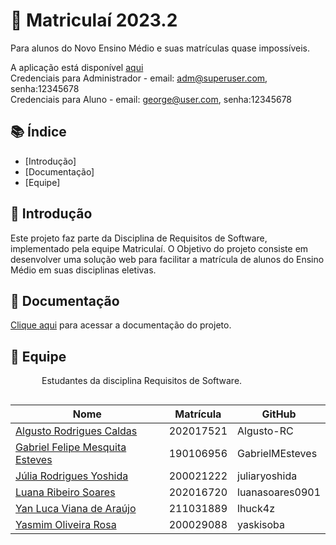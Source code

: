 # 📒 Matriculaí 2023.2

Para alunos do Novo Ensino Médio e suas matrículas quase impossíveis.

A aplicação está disponível [aqui](https://matriculai-matriculai.vercel.app/signin)<br>
Credenciais para Administrador - email: adm@superuser.com, senha:12345678 <br>
Credenciais para Aluno - email: george@user.com, senha:12345678
## 📚 Índice

* [Introdução]
* [Documentação]
* [Equipe]

## 📖 Introdução

Este projeto faz parte da Disciplina de Requisitos de Software, implementado pela equipe Matriculaí. O Objetivo do projeto consiste em desenvolver uma solução web para facilitar a matrícula de alunos do Ensino Médio em suas disciplinas eletivas.

## 📂 Documentação

[Clique aqui](https://mdsreq-fga-unb.github.io/2023.2-Matriculai/) para acessar a documentação do projeto.

## 👥 Equipe

<p style="text-indent: 50px;text-align: justify;">Estudantes da disciplina Requisitos de Software.</p>

<div style="-webkit-display: flex;
       display: flex;
       -webkit-align-items: center;
       align-items: center;
       -webkit-justify-content: center;
       justify-content: center;">

<table>
<thead>
<tr>
<th>Nome</th>
<th>Matrícula</th>
<th>GitHub</th>
</tr>
</thead>
<tbody>
<tr>
<td><a href="https://github.com/Algusto-RC">Algusto Rodrigues Caldas</a></td>
<td>202017521</td>
<td>Algusto-RC</td>
</tr>
<tr>
<td><a href="https://github.com/GabrielMEsteves">Gabriel Felipe Mesquita Esteves</a></td>
<td>190106956</td>
<td>GabrielMEsteves</td>
</tr>
<tr>
<td><a href="https://github.com/juliaryoshida">Júlia Rodrigues Yoshida</a></td>
<td>200021222</td>
<td>juliaryoshida</td>
</tr>
<tr>
<td><a href="https://github.com/luanasoares0901">Luana Ribeiro Soares</a></td>
<td>202016720</td>
<td>luanasoares0901</td>
</tr>
<tr>
<td><a href="https://github.com/lhuck4z">Yan Luca Viana de Araújo</a></td>
<td>211031889</td>
<td>lhuck4z</td>
</tr>
<tr>
<td><a href="https://github.com/yaskisoba">Yasmim Oliveira Rosa</a></td>
<td>200029088</td>
<td>yaskisoba</td>
</tr>
</tbody>
</table>
</div>
